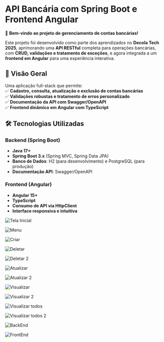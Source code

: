 # **API Bancária com Spring Boot e Frontend Angular**  

🚀 **Bem-vindo ao projeto de gerenciamento de contas bancárias!**  

Este projeto foi desenvolvido como parte dos aprendizados no **Decola Tech 2025**, aprimorando uma **API RESTful** completa para operações bancárias, com **CRUD, validações e tratamento de exceções**, e agora integrada a um **frontend em Angular** para uma experiência interativa.  

## **📌 Visão Geral**  
Uma aplicação full-stack que permite:  
✅ **Cadastro, consulta, atualização e exclusão de contas bancárias**  
✅ **Validações robustas e tratamento de erros personalizado**  
✅ **Documentação da API com Swagger/OpenAPI**  
✅ **Frontend dinâmico em Angular com TypeScript**  

## **🛠️ Tecnologias Utilizadas**  

### **Backend (Spring Boot)**  
- **Java 17+**  
- **Spring Boot 3.x** (Spring MVC, Spring Data JPA)  
- **Banco de Dados**: H2 (para desenvolvimento) e PostgreSQL (para produção)  
- **Documentação API**: Swagger/OpenAPI  

### **Frontend (Angular)**  
- **Angular 15+**  
- **TypeScript**  
- **Consumo de API via HttpClient**  
- **Interface responsiva e intuitiva**  

![Tela Inicial](https://github.com/user-attachments/assets/cd85efcd-ea5d-4b83-9044-5a75c805f488)

![Menu](https://github.com/user-attachments/assets/08488c23-325d-48b8-8669-f666ed44cea9)

![Criar](https://github.com/user-attachments/assets/595e04db-8efc-4cdc-a7ec-fff6f1a08e91)

![Deletar](https://github.com/user-attachments/assets/0547d7d5-e611-4020-80af-903fcac51762)

![Deletar 2](https://github.com/user-attachments/assets/a31eb417-a37c-4d4c-8047-4125d5e02c6a)

![Atualizar](https://github.com/user-attachments/assets/0c97a396-3ead-4b33-bca9-e0d6be8aef4a)

![Atualizar 2](https://github.com/user-attachments/assets/4197271a-95af-4ce0-8012-0a0339054797)

![Visualizar](https://github.com/user-attachments/assets/be9925e1-3384-46d3-89dc-6c93f6e34f3c)

![Visualizar 2](https://github.com/user-attachments/assets/514006f6-2d6e-459d-bb5a-85e5aa1045df)

![Visualizar todos](https://github.com/user-attachments/assets/64c58585-bebc-47ff-a1b1-3c7e63553827)

![Visualizar todos 2](https://github.com/user-attachments/assets/65558b9c-1464-44b8-b3f7-4e363b548497)

![BackEnd](https://github.com/user-attachments/assets/1139c3e0-4e4f-4d68-9663-d331624fb6f9)

![FrontEnd](https://github.com/user-attachments/assets/cf90ac14-c4f6-4d3f-8719-00a0b47fa21f)


